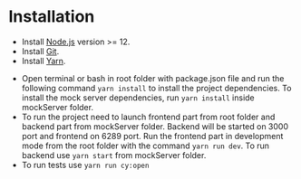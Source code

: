 #  Installation
* Install [Node.js](https://nodejs.org/) version >= 12.
* Install [Git](https://git-scm.com/).
* Install [Yarn](https://yarnpkg.com/en/docs/install#debian-stable).

[comment]: <> (* Download this project or run the following command in terminal or bash)

[comment]: <> (```git clone https://github.com/sergey0602/demo-for-end-to-end-testing.git```.)
* Open terminal or bash in root folder with package.json file and run the
 following command ```yarn install``` to install the project dependencies. To
  install the mock server dependencies, run ```yarn install``` inside mockServer folder.
* To run the project need to launch frontend part from root folder and 
  backend part from mockServer folder. Backend will be started on 3000 port 
  and frontend on 6289 port. Run the frontend part in development 
  mode from the root folder
 with the command ```yarn run dev```. To run backend use ```yarn start``` 
  from mockServer folder.
* To run tests use ```yarn run cy:open```



